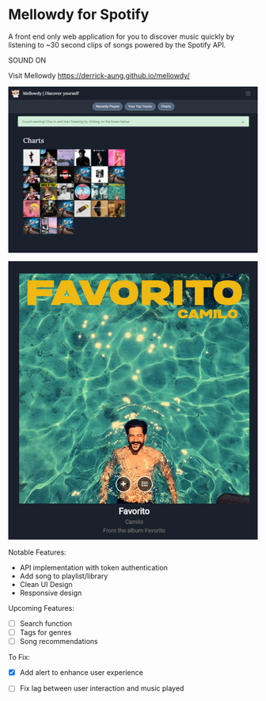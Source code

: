 # Mellowdy for Spotify 
A front end only web application for you to discover music quickly by listening to ~30 second clips of songs powered by the Spotify API.

SOUND ON

Visit Mellowdy
https://derrick-aung.github.io/mellowdy/

![](mellowdy.png)

![](mellowdy2.png)

Notable Features:
- API implementation with token authentication
- Add song to playlist/library 
- Clean UI Design  
- Responsive design

Upcoming Features:
- [ ] Search function
- [ ] Tags for genres
- [ ] Song recommendations

To Fix:
- [X] Add alert to enhance user experience
- [ ] Fix lag between user interaction and music played

